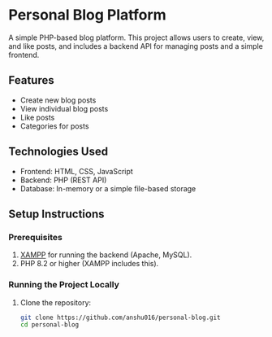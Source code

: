 # Personal Blog Platform

A simple PHP-based blog platform. This project allows users to create, view, and like posts, and includes a backend API for managing posts and a simple frontend.

## Features
- Create new blog posts
- View individual blog posts
- Like posts
- Categories for posts

## Technologies Used
- Frontend: HTML, CSS, JavaScript
- Backend: PHP (REST API)
- Database: In-memory or a simple file-based storage

## Setup Instructions

### Prerequisites
1. [XAMPP](https://www.apachefriends.org/index.html) for running the backend (Apache, MySQL).
2. PHP 8.2 or higher (XAMPP includes this).

### Running the Project Locally

1. Clone the repository:
   ```bash
   git clone https://github.com/anshu016/personal-blog.git
   cd personal-blog
